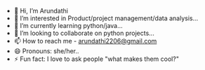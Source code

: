 - 👋 Hi, I’m Arundathi
- 👀 I’m interested in Product/project management/data analysis...
- 🌱 I’m currently learning python/java...
- 💞️ I’m looking to collaborate on python projects...
- 📫 How to reach me - arundathi2206@gmail.com
- 😄 Pronouns: she/her..
- ⚡ Fun fact: I love to ask people "what makes them cool?"

<!---
Arundathi-Sai/Arundathi-Sai is a ✨ special ✨ repository because its `README.md` (this file) appears on your GitHub profile.
You can click the Preview link to take a look at your changes.
--->
